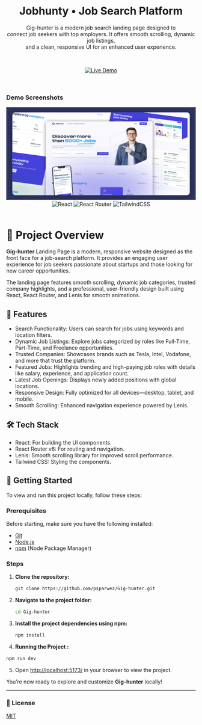 <div align="center">

<h1> Jobhunty • Job Search Platform </h1>
<p>Gig-hunter is a modern job search landing page designed to <br> connect job seekers with top employers. It offers smooth scrolling, dynamic job listings, <br> and a clean, responsive UI for an enhanced user experience.</p>

<br/>

[![Live Demo](https://img.shields.io/badge/-Live%20Demo-4640DE?style=for-the-badge&logo=vercel&logoColor=white)](https://job-huntly-five.vercel.app/)


<br />
</div>

### Demo Screenshots

<div align="center">
  <img src="public/og_image.webp" alt="Jobhunty Demo Screenshot" >
</div>

<div align="center">
    <img src="https://img.shields.io/badge/react-%2320232a.svg?style=for-the-badge&logo=react&logoColor=%2361DAFB" alt="React" />
    <img src="https://img.shields.io/badge/React_Router-CA4245?style=for-the-badge&logo=react-router&logoColor=white" alt="React Router" />
    <img src="https://img.shields.io/badge/tailwindcss-%2338B2AC.svg?style=for-the-badge&logo=tailwind-css&logoColor=white" alt="TailwindCSS" />


  </div>
  <br/>

# 🚀 Project Overview
**Gig-hunter** Landing Page is a modern, responsive website designed as the front face for a job-search platform. It provides an engaging user experience for job seekers passionate about startups and those looking for new career opportunities.

The landing page features smooth scrolling, dynamic job categories, trusted company highlights, and a professional, user-friendly design built using React, React Router, and Lenis for smooth animations.


## 🌟 Features

- Search Functionality: Users can search for jobs using keywords and location filters.
- Dynamic Job Listings: Explore jobs categorized by roles like Full-Time, Part-Time, and Freelance opportunities.
- Trusted Companies: Showcases brands such as Tesla, Intel, Vodafone, and more that trust the platform.
- Featured Jobs: Highlights trending and high-paying job roles with details like salary, experience, and application count.
- Latest Job Openings: Displays newly added positions with global locations.
- Responsive Design: Fully optimized for all devices—desktop, tablet, and mobile.
- Smooth Scrolling: Enhanced navigation experience powered by Lenis.

## 🛠️ Tech Stack

- React: For building the UI components.
- React Router v6: For routing and navigation.
- Lenis: Smooth scrolling library for improved scroll performance.
- Tailwind CSS: Styling the components.


## 🚀 Getting Started
To view and run this project locally, follow these steps:


### Prerequisites

Before starting, make sure you have the following installed:

- [Git](https://git-scm.com/)
- [Node.js](https://nodejs.org/en)
- [npm](https://www.npmjs.com/) (Node Package Manager)

### Steps

1. **Clone the repository:**

    ```bash
    git clone https://github.com/psparwez/Gig-hunter.git
    ```

2. **Navigate to the project folder:**

    ```bash
    cd Gig-hunter
    ```

3. **Install the project dependencies using npm:**

    ```bash
    npm install
    ```
4. **Running the Project :** 

```bash
npm run dev
```

5. Open [http://localhost:5173/](http://localhost:5173/) in your browser to view the project.


You’re now ready to explore and customize **Gig-hunter** locally!

---


### 📜 License

[MIT](https://choosealicense.com/licenses/mit/)

<br/>